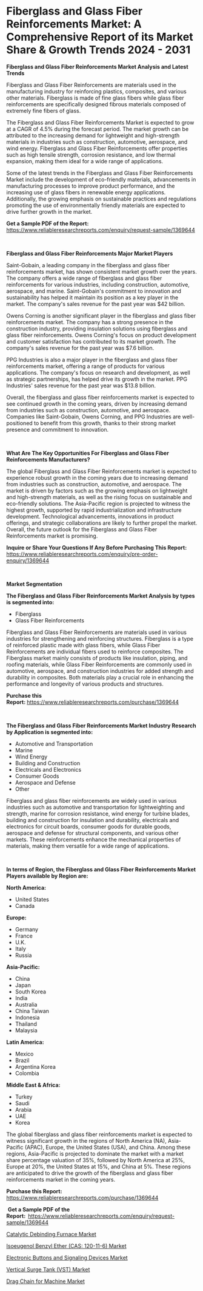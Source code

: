 <p><h1>Fiberglass and Glass Fiber Reinforcements Market: A Comprehensive Report of its Market Share & Growth Trends 2024 - 2031</h1></p><p><strong>Fiberglass and Glass Fiber Reinforcements Market Analysis and Latest Trends</strong></p>
<p><p>Fiberglass and Glass Fiber Reinforcements are materials used in the manufacturing industry for reinforcing plastics, composites, and various other materials. Fiberglass is made of fine glass fibers while glass fiber reinforcements are specifically designed fibrous materials composed of extremely fine fibers of glass.</p><p>The Fiberglass and Glass Fiber Reinforcements Market is expected to grow at a CAGR of 4.5% during the forecast period. The market growth can be attributed to the increasing demand for lightweight and high-strength materials in industries such as construction, automotive, aerospace, and wind energy. Fiberglass and Glass Fiber Reinforcements offer properties such as high tensile strength, corrosion resistance, and low thermal expansion, making them ideal for a wide range of applications.</p><p>Some of the latest trends in the Fiberglass and Glass Fiber Reinforcements Market include the development of eco-friendly materials, advancements in manufacturing processes to improve product performance, and the increasing use of glass fibers in renewable energy applications. Additionally, the growing emphasis on sustainable practices and regulations promoting the use of environmentally friendly materials are expected to drive further growth in the market.</p></p>
<p><strong>Get a Sample PDF of the Report:&nbsp;</strong> <a href="https://www.reliableresearchreports.com/enquiry/request-sample/1369644">https://www.reliableresearchreports.com/enquiry/request-sample/1369644</a></p>
<p>&nbsp;</p>
<p><strong>Fiberglass and Glass Fiber Reinforcements Major Market Players</strong></p>
<p><p>Saint-Gobain, a leading company in the fiberglass and glass fiber reinforcements market, has shown consistent market growth over the years. The company offers a wide range of fiberglass and glass fiber reinforcements for various industries, including construction, automotive, aerospace, and marine. Saint-Gobain's commitment to innovation and sustainability has helped it maintain its position as a key player in the market. The company's sales revenue for the past year was $42 billion.</p><p>Owens Corning is another significant player in the fiberglass and glass fiber reinforcements market. The company has a strong presence in the construction industry, providing insulation solutions using fiberglass and glass fiber reinforcements. Owens Corning's focus on product development and customer satisfaction has contributed to its market growth. The company's sales revenue for the past year was $7.6 billion.</p><p>PPG Industries is also a major player in the fiberglass and glass fiber reinforcements market, offering a range of products for various applications. The company's focus on research and development, as well as strategic partnerships, has helped drive its growth in the market. PPG Industries' sales revenue for the past year was $13.8 billion.</p><p>Overall, the fiberglass and glass fiber reinforcements market is expected to see continued growth in the coming years, driven by increasing demand from industries such as construction, automotive, and aerospace. Companies like Saint-Gobain, Owens Corning, and PPG Industries are well-positioned to benefit from this growth, thanks to their strong market presence and commitment to innovation.</p></p>
<p>&nbsp;</p>
<p><strong>What Are The Key Opportunities For Fiberglass and Glass Fiber Reinforcements Manufacturers?</strong></p>
<p><p>The global Fiberglass and Glass Fiber Reinforcements market is expected to experience robust growth in the coming years due to increasing demand from industries such as construction, automotive, and aerospace. The market is driven by factors such as the growing emphasis on lightweight and high-strength materials, as well as the rising focus on sustainable and eco-friendly solutions. The Asia-Pacific region is projected to witness the highest growth, supported by rapid industrialization and infrastructure development. Technological advancements, innovations in product offerings, and strategic collaborations are likely to further propel the market. Overall, the future outlook for the Fiberglass and Glass Fiber Reinforcements market is promising.</p></p>
<p><strong>Inquire or Share Your Questions If Any Before Purchasing This Report:</strong> <a href="https://www.reliableresearchreports.com/enquiry/pre-order-enquiry/1369644">https://www.reliableresearchreports.com/enquiry/pre-order-enquiry/1369644</a></p>
<p>&nbsp;</p>
<p><strong>Market Segmentation</strong></p>
<p><strong>The Fiberglass and Glass Fiber Reinforcements Market Analysis by types is segmented into:</strong></p>
<p><ul><li>Fiberglass</li><li>Glass Fiber Reinforcements</li></ul></p>
<p><p>Fiberglass and Glass Fiber Reinforcements are materials used in various industries for strengthening and reinforcing structures. Fiberglass is a type of reinforced plastic made with glass fibers, while Glass Fiber Reinforcements are individual fibers used to reinforce composites. The Fiberglass market mainly consists of products like insulation, piping, and roofing materials, while Glass Fiber Reinforcements are commonly used in automotive, aerospace, and construction industries for added strength and durability in composites. Both materials play a crucial role in enhancing the performance and longevity of various products and structures.</p></p>
<p><strong>Purchase this Report:&nbsp;</strong><a href="https://www.reliableresearchreports.com/purchase/1369644">https://www.reliableresearchreports.com/purchase/1369644</a></p>
<p>&nbsp;</p>
<p><strong>The Fiberglass and Glass Fiber Reinforcements Market Industry Research by Application is segmented into:</strong></p>
<p><ul><li>Automotive and Transportation</li><li>Marine</li><li>Wind Energy</li><li>Building and Construction</li><li>Electricals and Electronics</li><li>Consumer Goods</li><li>Aerospace and Defense</li><li>Other</li></ul></p>
<p><p>Fiberglass and glass fiber reinforcements are widely used in various industries such as automotive and transportation for lightweighting and strength, marine for corrosion resistance, wind energy for turbine blades, building and construction for insulation and durability, electricals and electronics for circuit boards, consumer goods for durable goods, aerospace and defense for structural components, and various other markets. These reinforcements enhance the mechanical properties of materials, making them versatile for a wide range of applications.</p></p>
<p>&nbsp;</p>
<p><strong>In terms of Region, the Fiberglass and Glass Fiber Reinforcements Market Players available by Region are:</strong></p>
<p>
    <p> <strong> North America: </strong>
        <ul>
            <li>United States</li>
            <li>Canada</li>
        </ul>
        </p> 
    <p> <strong> Europe: </strong>
        <ul>
            <li>Germany</li>
            <li>France</li>
            <li>U.K.</li>
            <li>Italy</li>
            <li>Russia</li>
        </ul>
        </p> 
    <p> <strong> Asia-Pacific: </strong>
        <ul>
            <li>China</li>
            <li>Japan</li>
            <li>South Korea</li>
            <li>India</li>
            <li>Australia</li>
            <li>China Taiwan</li>
            <li>Indonesia</li>
            <li>Thailand</li>
            <li>Malaysia</li>
        </ul>
        </p> 
    <p> <strong> Latin America: </strong>
        <ul>
            <li>Mexico</li>
            <li>Brazil</li>
            <li>Argentina Korea</li>
            <li>Colombia</li>
        </ul>
        </p> 
    <p> <strong> Middle East & Africa: </strong>
        <ul>
            <li>Turkey</li>
            <li>Saudi</li>
            <li>Arabia</li>
            <li>UAE</li>
            <li>Korea</li>
        </ul>
    </p>
    </p>
<p><p>The global fiberglass and glass fiber reinforcements market is expected to witness significant growth in the regions of North America (NA), Asia-Pacific (APAC), Europe, the United States (USA), and China. Among these regions, Asia-Pacific is projected to dominate the market with a market share percentage valuation of 35%, followed by North America at 25%, Europe at 20%, the United States at 15%, and China at 5%. These regions are anticipated to drive the growth of the fiberglass and glass fiber reinforcements market in the coming years.</p></p>
<p><strong>Purchase this Report: </strong><a href="https://www.reliableresearchreports.com/purchase/1369644">https://www.reliableresearchreports.com/purchase/1369644</a></p>
<p>&nbsp;<strong>Get a Sample PDF of the Report:&nbsp;&nbsp;</strong><a href="https://www.reliableresearchreports.com/enquiry/request-sample/1369644">https://www.reliableresearchreports.com/enquiry/request-sample/1369644</a></p>
<p><strong></strong></p>
<p><p><a href="https://medium.com/@eloisadavis18/catalytic-debinding-furnace-market-size-market-outlook-and-market-forecast-2024-to-2031-d7bd28a8581e">Catalytic Debinding Furnace Market</a></p><p><a href="https://github.com/elizabethdagraca/Market-Research-Report-List-1/blob/main/isoeugenol-benzyl-ether-cas-120-11-6-market.md">Isoeugenol Benzyl Ether (CAS: 120-11-6) Market</a></p><p><a href="https://medium.com/@eloisadavis18/electronic-buttons-and-signaling-devices-nbsp-market-focuses-on-market-share-size-and-projected-b4b9ddcb16f0">Electronic Buttons and Signaling Devices Market</a></p><p><a href="https://github.com/rahu1502/Market-Research-Report-List-2/blob/main/vertical-surge-tank-vst-market.md">Vertical Surge Tank (VST) Market</a></p><p><a href="https://medium.com/@doylenader453/drag-chain-for-machine-market-size-reveals-the-best-marketing-channels-in-global-industry-a95a9bce6838">Drag Chain for Machine Market</a></p></p>